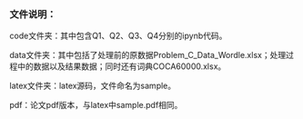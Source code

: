 ### 文件说明：

code文件夹：其中包含Q1、Q2、Q3、Q4分别的ipynb代码。

data文件夹：其中包括了处理前的原数据Problem_C_Data_Wordle.xlsx；处理过程中的数据以及结果数据；同时还有词典COCA60000.xlsx。

latex文件夹：latex源码，文件命名为sample。

pdf：论文pdf版本，与latex中sample.pdf相同。